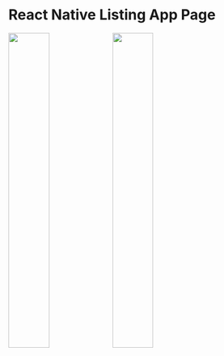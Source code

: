# React Native Listing App Page
 
<img src="https://im.ezgif.com/tmp/ezgif-1-b05a720a9c.gif" width=40% height=40%>

<img src="https://i.hizliresim.com/nhupjri.png" width=40% height=40%>

